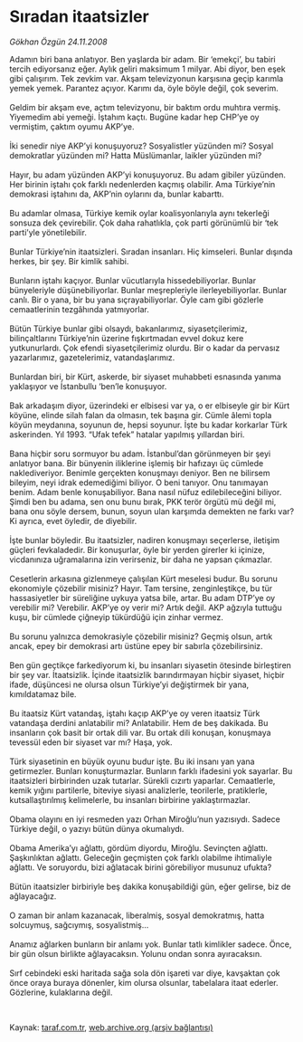 # Sıradan itaatsizler

*Gökhan Özgün 24.11.2008*

<div class="taraf_structure_2col_1zq">
<div class="margen_n">



 <p>Adamın biri bana anlatıyor. Ben yaşlarda bir adam. Bir ‘emekçi’, bu tabiri tercih ediyorsanız eğer. Aylık geliri maksimum 1 milyar. Abi diyor, ben eşek gibi çalışırım. Tek zevkim var. Akşam televizyonun karşısına geçip karımla yemek yemek. Parantez açıyor. Karımı da, öyle böyle değil, çok severim. <br/><br/>Geldim bir akşam eve, açtım televizyonu, bir baktım ordu muhtıra vermiş. Yiyemedim abi yemeği. İştahım kaçtı. Bugüne kadar hep CHP’ye oy vermiştim, çaktım oyumu AKP’ye. <br/><br/>İki senedir niye AKP’yi konuşuyoruz? Sosyalistler yüzünden mi? Sosyal demokratlar yüzünden mi? Hatta Müslümanlar, laikler yüzünden mi? <br/><br/>Hayır, bu adam yüzünden AKP’yi konuşuyoruz. Bu adam gibiler yüzünden. Her birinin iştahı çok farklı nedenlerden kaçmış olabilir. Ama Türkiye’nin demokrasi iştahını da, AKP’nin oylarını da, bunlar kabarttı. <br/><br/>Bu adamlar olmasa, Türkiye kemik oylar koalisyonlarıyla aynı tekerleği sonsuza dek çevirebilir. Çok daha rahatlıkla, çok parti görünümlü bir ‘tek parti’yle yönetilebilir. <br/><br/>Bunlar Türkiye’nin itaatsizleri. Sıradan insanları. Hiç kimseleri. Bunlar dışında herkes, bir şey. Bir kimlik sahibi. <br/><br/>Bunların iştahı kaçıyor. Bunlar vücutlarıyla hissedebiliyorlar. Bunlar bünyeleriyle düşünebiliyorlar. Bunlar meşrepleriyle ilerleyebiliyorlar. Bunlar canlı. Bir o yana, bir bu yana sıçrayabiliyorlar. Öyle cam gibi gözlerle cemaatlerinin tezgâhında yatmıyorlar. <br/><br/>Bütün Türkiye bunlar gibi olsaydı, bakanlarımız, siyasetçilerimiz, bilinçaltlarını Türkiye’nin üzerine fışkırtmadan evvel dokuz kere yutkunurlardı. Çok efendi siyasetçilerimiz olurdu. Bir o kadar da pervasız yazarlarımız, gazetelerimiz, vatandaşlarımız. <br/><br/>Bunlardan biri, bir Kürt, askerde, bir siyaset muhabbeti esnasında yanıma yaklaşıyor ve İstanbullu ‘ben’le konuşuyor.<br/><br/>Bak arkadaşım diyor, üzerindeki er elbisesi var ya, o er elbiseyle gir bir Kürt köyüne, elinde silah falan da olmasın, tek başına gir. Cümle âlemi topla köyün meydanına, soyunun de, hepsi soyunur. İşte bu kadar korkarlar Türk askerinden. Yıl 1993. “Ufak tefek” hatalar yapılmış yıllardan biri. <br/><br/>Bana hiçbir soru sormuyor bu adam. İstanbul’dan görünmeyen bir şeyi anlatıyor bana. Bir bünyenin iliklerine işlemiş bir hafızayı üç cümlede naklediveriyor. Benimle gerçekten konuşmayı deniyor. Ben ne bilirsem bileyim, neyi idrak edemediğimi biliyor. O beni tanıyor. Onu tanımayan benim. Adam benle konuşabiliyor. Bana nasıl nüfuz edilebileceğini biliyor. Şimdi ben bu adama, sen onu bunu bırak, PKK terör örgütü mü değil mi, bana onu söyle dersem, bunun, soyun ulan karşımda demekten ne farkı var? Ki ayrıca, evet öyledir, de diyebilir. <br/><br/>İşte bunlar böyledir. Bu itaatsizler, nadiren konuşmayı seçerlerse, iletişim güçleri fevkaladedir. Bir konuşurlar, öyle bir yerden girerler ki içinize, vicdanınıza uğramalarına izin verirseniz, bir daha ne yapsan çıkmazlar. <br/><br/>Cesetlerin arkasına gizlenmeye çalışılan Kürt meselesi budur. Bu sorunu ekonomiyle çözebilir misiniz? Hayır. Tam tersine, zenginleştikçe, bu tür hassasiyetler bir süreliğine uykuya yatsa bile, artar. Bu adam DTP’ye oy verebilir mi? Verebilir. AKP’ye oy verir mi? Artık değil. AKP ağzıyla tuttuğu kuşu, bir cümlede çiğneyip tükürdüğü için zinhar vermez. <br/><br/>Bu sorunu yalnızca demokrasiyle çözebilir misiniz? Geçmiş olsun, artık ancak, epey bir demokrasi artı üstüne epey bir sabırla çözebilirsiniz. <br/><br/>Ben gün geçtikçe farkediyorum ki, bu insanları siyasetin ötesinde birleştiren bir şey var. İtaatsizlik. İçinde itaatsizlik barındırmayan hiçbir siyaset, hiçbir ifade, düşüncesi ne olursa olsun Türkiye’yi değiştirmek bir yana, kımıldatamaz bile. <br/><br/>Bu itaatsiz Kürt vatandaş, iştahı kaçıp AKP’ye oy veren itaatsiz Türk vatandaşa derdini anlatabilir mi? Anlatabilir. Hem de beş dakikada. Bu insanların çok basit bir ortak dili var. Bu ortak dili konuşan, konuşmaya tevessül eden bir siyaset var mı? Haşa, yok. <br/><br/>Türk siyasetinin en büyük oyunu budur işte. Bu iki insanı yan yana getirmezler. Bunları konuşturmazlar. Bunların farklı ifadesini yok sayarlar. Bu itaatsizleri birbirinden uzak tutarlar. Sürekli cızırtı yaparlar. Cemaatlerle, kemik yığını partilerle, biteviye siyasi analizlerle, teorilerle, pratiklerle, kutsallaştırılmış kelimelerle, bu insanları birbirine yaklaştırmazlar. <br/><br/>Obama olayını en iyi resmeden yazı Orhan Miroğlu’nun yazısıydı. Sadece Türkiye değil, o yazıyı bütün dünya okumalıydı. <br/><br/>Obama Amerika’yı ağlattı, gördüm diyordu, Miroğlu. Sevinçten ağlattı. Şaşkınlıktan ağlattı. Geleceğin geçmişten çok farklı olabilme ihtimaliyle ağlattı. Ve soruyordu, bizi ağlatacak birini görebiliyor musunuz ufukta? <br/><br/>Bütün itaatsizler birbiriyle beş dakika konuşabildiği gün, eğer gelirse, biz de ağlayacağız. <br/><br/>O zaman bir anlam kazanacak, liberalmiş, sosyal demokratmış, hatta solcuymuş, sağcıymış, sosyalistmiş... <br/><br/>Anamız ağlarken bunların bir anlamı yok. Bunlar tatlı kimlikler sadece. Önce, bir gün olsun birlikte ağlayacaksın. Yolunu ondan sonra ayıracaksın. <br/><br/>Sırf cebindeki eski haritada sağa sola dön işareti var diye, kavşaktan çok önce oraya buraya dönenler, kim olursa olsunlar, tabelalara itaat ederler. Gözlerine, kulaklarına değil.</p>

<br/>


<div id="taraf_not">
</div>

</div>


</div>

Kaynak: [taraf.com.tr](http://www.taraf.com.tr:80/makale/2802.htm), [web.archive.org (arşiv bağlantısı)](http://web.archive.org/web/20090413221151/http://www.taraf.com.tr:80/makale/2802.htm)
